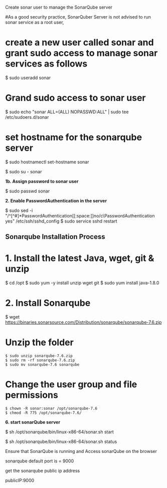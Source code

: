 Create sonar user to manage the SonarQube server

#As a good security practice, SonarQuber Server is not advised to run sonar service as a root user, 

# create a new user called sonar and grant sudo access to manage sonar services as follows

$ sudo useradd sonar

# Grand sudo access to sonar user

$ sudo echo "sonar ALL=(ALL) NOPASSWD:ALL" | sudo tee /etc/sudoers.d/sonar

# set hostname for the sonarqube server

$ sudo hostnamectl set-hostname sonar 

$ sudo su - sonar

**1b. Assign password to sonar user**

$ sudo passwd sonar

**2. Enable PasswordAuthentication in the server**

$ sudo sed -i "/^[^#]*PasswordAuthentication[[:space:]]no/c\PasswordAuthentication yes" /etc/ssh/sshd_config
$ sudo service sshd restart

## Sonarqube Installation Process

# 1. Install the latest Java, wget, git & unzip

 $ cd /opt
 $ sudo yum -y install unzip wget git
    $ sudo yum install java-1.8.0
    
# 2. Install Sonarqube
   $ wget https://binaries.sonarsource.com/Distribution/sonarqube/sonarqube-7.6.zip
   
# Unzip the folder
    $ sudo unzip sonarqube-7.6.zip
    $ sudo rm -rf sonarqube-7.6.zip
    $ sudo mv sonarqube-7.6 sonarqube

#  Change the user group and file permissions
    $ chown -R sonar:sonar /opt/sonarqube-7.6
    $ chmod -R 775 /opt/sonarqube-7.6/
    
**6. start sonarQube server**

$ sh /opt/sonarqube/bin/linux-x86-64/sonar.sh start 

$ sh /opt/sonarqube/bin/linux-x86-64/sonar.sh status

Ensure that SonarQube is running and Access sonarQube on the browser
   
sonarqube default port is = 9000

get the sonarqube public ip address

publicIP:9000




